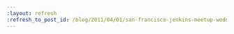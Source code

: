 ```yaml
---
:layout: refresh
:refresh_to_post_id: /blog/2011/04/01/san-francisco-jenkins-meetup-wednesday-april-13th
---
```


